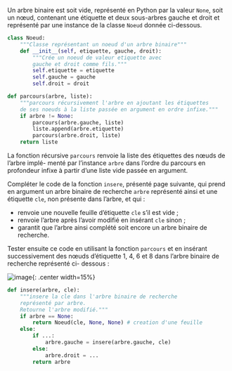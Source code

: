 Un arbre binaire est soit vide, représenté en Python par la valeur `None`, soit un nœud,
contenant une étiquette et deux sous-arbres gauche et droit et représenté par une instance
de la classe `Noeud` donnée ci-dessous.

```python linenums='1'
class Noeud:
    """Classe représentant un noeud d'un arbre binaire"""
    def __init__(self, etiquette, gauche, droit):
        """Crée un noeud de valeur etiquette avec 
        gauche et droit comme fils."""
        self.etiquette = etiquette
        self.gauche = gauche
        self.droit = droit

def parcours(arbre, liste):
    """parcours récursivement l'arbre en ajoutant les étiquettes
    de ses noeuds à la liste passée en argument en ordre infixe."""
    if arbre != None:
        parcours(arbre.gauche, liste)
        liste.append(arbre.etiquette)
        parcours(arbre.droit, liste)
    return liste
```

La fonction récursive `parcours` renvoie la liste des étiquettes des nœuds de l’arbre implé-
menté par l’instance `arbre` dans l’ordre du parcours en profondeur infixe à partir d’une liste
vide passée en argument.

Compléter le code de la fonction `insere`, présenté page suivante, qui prend en argument
un arbre binaire de recherche `arbre` représenté ainsi et une étiquette `cle`, non présente
dans l’arbre, et qui :

- renvoie une nouvelle feuille d’étiquette `cle` s’il est vide ;
- renvoie l’arbre après l’avoir modifié en insérant `cle` sinon ;
- garantit que l’arbre ainsi complété soit encore un arbre binaire de recherche.


Tester ensuite ce code en utilisant la fonction `parcours` et en insérant successivement
des nœuds d’étiquette 1, 4, 6 et 8 dans l’arbre binaire de recherche représenté ci-
dessous :

![image](data2023/25_arbre.png){: .center width=15%}

```python linenums='1'
def insere(arbre, cle):
    """insere la cle dans l'arbre binaire de recherche
    représenté par arbre.
    Retourne l'arbre modifié."""
    if arbre == None:
        return Noeud(cle, None, None) # creation d'une feuille
    else:
        if ...: 
            arbre.gauche = insere(arbre.gauche, cle)
        else:
            arbre.droit = ... 
        return arbre
```